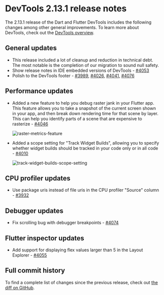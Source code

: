 # DevTools 2.13.1 release notes

The 2.13.1 release of the Dart and Flutter DevTools
includes the following changes among other general improvements.
To learn more about DevTools, check out the
[DevTools overview](https://docs.flutter.dev/tools/devtools/overview).

## General updates

* This release included a lot of cleanup and reduction in technical debt.
  The most notable is the completion of our migration to sound null safety.
* Show release notes in IDE embedded versions of DevTools -
  [#4053](https://github.com/flutter/devtools/pull/4053)
* Polish to the DevTools footer -
  [#3989](https://github.com/flutter/devtools/pull/3989),
  [#4026](https://github.com/flutter/devtools/pull/4026),
  [#4041](https://github.com/flutter/devtools/pull/4041),
  [#4076](https://github.com/flutter/devtools/pull/4076)

## Performance updates

* Added a new feature to help you debug raster jank in your Flutter app.
  This feature allows you to take a snapshot of the
  current screen shown in your app, and then
  break down rendering time for that scene by layer.
  This can help you identify parts of a scene that are expensive to rasterize -
  [#4046](https://github.com/flutter/devtools/pull/4046)

  ![raster-metrics-feature](/tools/devtools/release-notes/images-2.13.1/image1.png "raster metrics feature")

* Added a scope setting for "Track Widget Builds", allowing
  you to specify whether widget builds should be tracked in
  your code only or in all code -
  [#4010](https://github.com/flutter/devtools/pull/4010)

  ![track-widget-builds-scope-setting](/tools/devtools/release-notes/images-2.13.1/image2.png "track widget builds scope setting")

## CPU profiler updates

* Use package uris instead of file uris in the CPU profiler "Source" column -
  [#3932](https://github.com/flutter/devtools/pull/3932)

## Debugger updates

* Fix scrolling bug with debugger breakpoints -
  [#4074](https://github.com/flutter/devtools/pull/4074)

## Flutter inspector updates

* Add support for displaying flex values larger than 5 in the Layout Explorer -
  [#4055](https://github.com/flutter/devtools/pull/4055)

## Full commit history

To find a complete list of changes since the previous release,
check out
[the diff on GitHub](https://github.com/flutter/devtools/compare/v2.12.2...v2.13.1).
